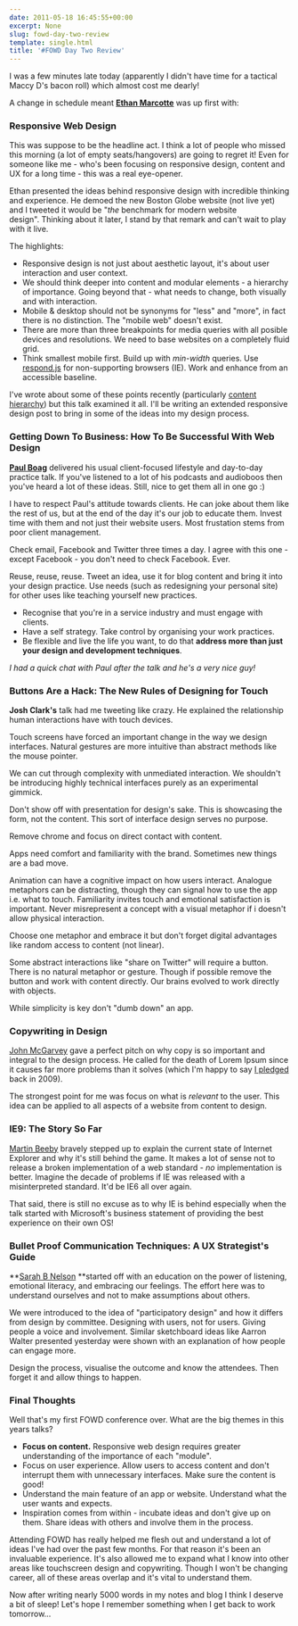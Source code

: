 ```yaml
---
date: 2011-05-18 16:45:55+00:00
excerpt: None
slug: fowd-day-two-review
template: single.html
title: '#FOWD Day Two Review'
---
```


I was a few minutes late today (apparently I didn't have time for a tactical Maccy D's bacon roll) which almost cost me dearly!

A change in schedule meant **[Ethan Marcotte](http://ethanmarcotte.com/)** was up first with:


### Responsive Web Design


This was suppose to be the headline act. I think a lot of people who missed this morning (a lot of empty seats/hangovers) are going to regret it! Even for someone like me - who's been focusing on responsive design, content and UX for a long time - this was a real eye-opener.

Ethan presented the ideas behind responsive design with incredible thinking and experience. He demoed the new Boston Globe website (not live yet) and I tweeted it would be "_the_ benchmark for modern website design". Thinking about it later, I stand by that remark and can't wait to play with it live.

The highlights:


* Responsive design is not just about aesthetic layout, it's about user interaction and user context.
* We should think deeper into content and modular elements - a hierarchy of importance. Going beyond that - what needs to change, both visually and with interaction.
* Mobile & desktop should not be synonyms for "less" and "more", in fact there is no distinction. The "mobile web" doesn't exist.
* There are more than three breakpoints for media queries with all posible devices and resolutions. We need to base websites on a completely fluid grid.
* Think smallest mobile first. Build up with _min-width_ queries. Use [respond.js](https://github.com/scottjehl/Respond) for non-supporting browsers (IE). Work and enhance from an accessible baseline.


I've wrote about some of these points recently (particularly [content hierarchy](/2011/05/11/the-responsive-design-secret/)) but this talk examined it all. I'll be writing an extended responsive design post to bring in some of the ideas into my design process.


### Getting Down To Business: How To Be Successful With Web Design


**[Paul Boag](http://www.boagworld.com)** delivered his usual client-focused lifestyle and day-to-day practice talk. If you've listened to a lot of his podcasts and audioboos then you've heard a lot of these ideas. Still, nice to get them all in one go :)

I have to respect Paul's attitude towards clients. He can joke about them like the rest of us, but at the end of the day it's our job to educate them. Invest time with them and not just their website users. Most frustation stems from poor client management.

Check email, Facebook and Twitter three times a day. I agree with this one - except Facebook - you don't need to check Facebook. Ever.

Reuse, reuse, reuse. Tweet an idea, use it for blog content and bring it into your design practice. Use needs (such as redesigning your personal site) for other uses like teaching yourself new practices.

* Recognise that you're in a service industry and must engage with clients.
* Have a self strategy. Take control by organising your work practices.
* Be flexible and live the life you want, to do that **address more than just your design and development techniques**.


_I had a quick chat with Paul after the talk and he's a very nice guy!_


### Buttons Are a Hack: The New Rules of Designing for Touch


**Josh Clark's** talk had me tweeting like crazy. He explained the relationship human interactions have with touch devices.

Touch screens have forced an important change in the way we design interfaces. Natural gestures are more intuitive than abstract methods like the mouse pointer.

We can cut through complexity with unmediated interaction. We shouldn't be introducing highly technical interfaces purely as an experimental gimmick.

Don't show off with presentation for design's sake. This is showcasing the form, not the content. This sort of interface design serves no purpose.

Remove chrome and focus on direct contact with content.

Apps need comfort and familiarity with the brand. Sometimes new things are a bad move.

Animation can have a cognitive impact on how users interact. Analogue metaphors can be distracting, though they can signal how to use the app i.e. what to touch. Familiarity invites touch and emotional satisfaction is important. Never misrepresent a concept with a visual metaphor if i doesn't allow physical interaction.

Choose one metaphor and embrace it but don't forget digital advantages like random access to content (not linear).

Some abstract interactions like "share on Twitter" will require a button. There is no natural metaphor or gesture. Though if possible remove the button and work with content directly. Our brains evolved to work directly with objects.

While simplicity is key don't "dumb down" an app.


### Copywriting in Design


[John McGarvey](http://www.mcgarvey.co.uk/) gave a perfect pitch on why copy is so important and integral to the design process. He called for the death of Lorem Ipsum since it causes far more problems than it solves (which I'm happy to say [I pledged](/2011/02/17/website-design-without-lorem-ipsum/) back in 2009).

The strongest point for me was focus on what is _relevant_ to the user. This idea can be applied to all aspects of a website from content to design.


### IE9: The Story So Far


[Martin Beeby](http://www.thebeebs.co.uk/) bravely stepped up to explain the current state of Internet Explorer and why it's still behind the game. It makes a lot of sense not to release a broken implementation of a web standard - _no_ implementation is better. Imagine the decade of problems if IE was released with a misinterpreted standard. It'd be IE6 all over again.

That said, there is still no excuse as to why IE is behind especially when the talk started with Microsoft's business statement of providing the best experience on their own OS!


### Bullet Proof Communication Techniques: A UX Strategist's Guide


**[Sarah B Nelson](http://www.hotstudio.com/leadership/sarah-nelson) **started off with an education on the power of listening, emotional literacy, and embracing our feelings. The effort here was to understand ourselves and not to make assumptions about others.

We were introduced to the idea of "participatory design" and how it differs from design by committee. Designing with users, not for users. Giving people a voice and involvement. Similar sketchboard ideas like Aarron Walter presented yesterday were shown with an explanation of how people can engage more.

Design the process, visualise the outcome and know the attendees. Then forget it and allow things to happen.


### Final Thoughts


Well that's my first FOWD conference over. What are the big themes in this years talks?


* **Focus on content.** Responsive web design requires greater understanding of the importance of each "module".
* Focus on user experience. Allow users to access content and don't interrupt them with unnecessary interfaces. Make sure the content is good!
* Understand the main feature of an app or website. Understand what the user wants and expects.
* Inspiration comes from within - incubate ideas and don't give up on them. Share ideas with others and involve them in the process.


Attending FOWD has really helped me flesh out and understand a lot of ideas I've had over the past few months. For that reason it's been an invaluable experience. It's also allowed me to expand what I know into other areas like touchscreen design and copywriting. Though I won't be changing career, all of these areas overlap and it's vital to understand them.

Now after writing nearly 5000 words in my notes and blog I think I deserve a bit of sleep! Let's hope I remember something when I get back to work tomorrow...
